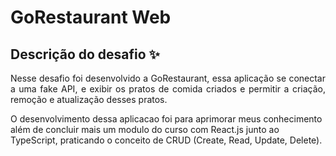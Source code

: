 # GoRestaurant Web
## Descrição do desafio :sparkles:

<p align="justify">
Nesse desafio foi desenvolvido a GoRestaurant, essa aplicação se conectar a uma fake API, 
e exibir os pratos de comida criados e permitir a criação, remoção e atualização desses pratos.

O desenvolvimento dessa aplicacao foi para aprimorar meus conhecimento além de concluir mais um modulo do curso com React.js 
junto ao TypeScript, praticando o conceito de CRUD (Create, Read, Update, Delete).
</p>
